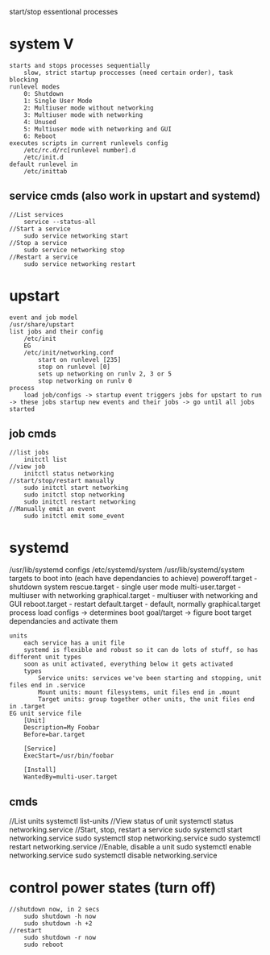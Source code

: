 start/stop essentional processes

# system V
    starts and stops processes sequentially
        slow, strict startup proccesses (need certain order), task blocking
    runlevel modes
        0: Shutdown
        1: Single User Mode
        2: Multiuser mode without networking
        3: Multiuser mode with networking
        4: Unused
        5: Multiuser mode with networking and GUI
        6: Reboot
    executes scripts in current runlevels config
        /etc/rc.d/rc[runlevel number].d
        /etc/init.d
    default runlevel in
        /etc/inittab
## service cmds (also work in upstart and systemd)
    //List services
        service --status-all
    //Start a service
        sudo service networking start
    //Stop a service
        sudo service networking stop
    //Restart a service
        sudo service networking restart

# upstart
    event and job model
    /usr/share/upstart
    list jobs and their config
        /etc/init
        EG
        /etc/init/networking.conf
            start on runlevel [235]
            stop on runlevel [0]
            sets up networking on runlv 2, 3 or 5
            stop networking on runlv 0
    process
        load job/configs -> startup event triggers jobs for upstart to run -> these jobs startup new events and their jobs -> go until all jobs started

## job cmds
    //list jobs
        initctl list
    //view job
        initctl status networking
    //start/stop/restart manually
        sudo initctl start networking
        sudo initctl stop networking
        sudo initctl restart networking
    //Manually emit an event
        sudo initctl emit some_event

# systemd
/usr/lib/systemd
    configs
        /etc/systemd/system
        /usr/lib/systemd/system
    targets to boot into (each have dependancies to achieve)
        poweroff.target - shutdown system
        rescue.target - single user mode
        multi-user.target - multiuser with networking
        graphical.target - multiuser with networking and GUI
        reboot.target - restart
        default.target - default, normally graphical.target
    process
        load configs -> determines boot goal/target -> figure boot target dependancies and activate them

    units
        each service has a unit file
        systemd is flexible and robust so it can do lots of stuff, so has different unit types
        soon as unit activated, everything below it gets activated
        types
            Service units: services we've been starting and stopping, unit files end in .service
            Mount units: mount filesystems, unit files end in .mount
            Target units: group together other units, the unit files end in .target
    EG unit service file
        [Unit]
        Description=My Foobar
        Before=bar.target

        [Service]
        ExecStart=/usr/bin/foobar

        [Install]
        WantedBy=multi-user.target
## cmds
//List units
    systemctl list-units
//View status of unit
    systemctl status networking.service
//Start, stop, restart a service
    sudo systemctl start networking.service
    sudo systemctl stop networking.service
    sudo systemctl restart networking.service
//Enable, disable a unit
    sudo systemctl enable networking.service
    sudo systemctl disable networking.service

# control power states (turn off)
    //shutdown now, in 2 secs
        sudo shutdown -h now
        sudo shutdown -h +2
    //restart
        sudo shutdown -r now
        sudo reboot
